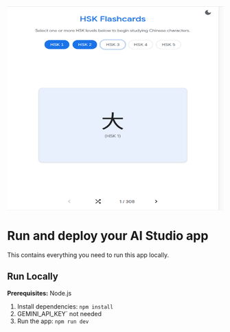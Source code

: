 <div align="center">
<img width="1200" height="475" src="fc1.png" />
</div>

# Run and deploy your AI Studio app

This contains everything you need to run this app locally.

## Run Locally

**Prerequisites:**  Node.js


1. Install dependencies:
   `npm install`
2.  GEMINI_API_KEY` not needed
3. Run the app:
   `npm run dev`
